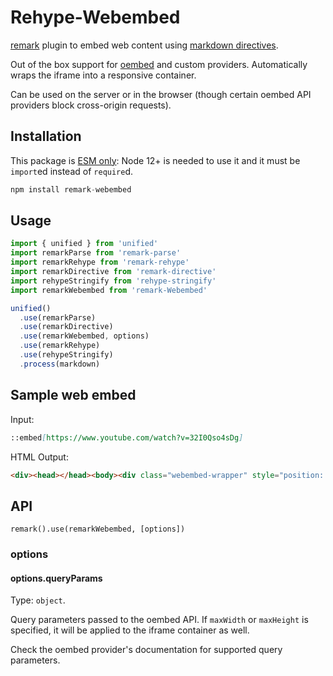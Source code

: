 # Rehype-Webembed

[remark](https://github.com/wooorm/remark) plugin to embed web content using [markdown directives](https://github.com/remarkjs/remark-directive). 

Out of the box support for [oembed](https://oembed.com/) and custom providers. Automatically wraps the iframe into a responsive container.

Can be used on the server or in the browser (though certain oembed API providers block cross-origin requests).

## Installation

This package is [ESM only](https://gist.github.com/sindresorhus/a39789f98801d908bbc7ff3ecc99d99c):
Node 12+ is needed to use it and it must be `import`ed instead of `require`d.

```js
npm install remark-webembed
```

## Usage

```js
import { unified } from 'unified'
import remarkParse from 'remark-parse'
import remarkRehype from 'remark-rehype'
import remarkDirective from 'remark-directive'
import rehypeStringify from 'rehype-stringify'
import remarkWebembed from 'remark-Webembed'

unified()
  .use(remarkParse)
  .use(remarkDirective)
  .use(remarkWebembed, options)
  .use(remarkRehype)
  .use(rehypeStringify)
  .process(markdown)
```

## Sample web embed

Input:

```md
::embed[https://www.youtube.com/watch?v=32I0Qso4sDg]
```

HTML Output:

```html
<div><head></head><body><div class="webembed-wrapper" style="position: relative; overflow: hidden; width: 100%; padding-top: 56.49999999999999%;"><iframe width="100%" height="100%" src="https://www.youtube.com/embed/32I0Qso4sDg?feature=oembed" frameborder="0" allow="accelerometer; autoplay; clipboard-write; encrypted-media; gyroscope; picture-in-picture; web-share" allowfullscreen title="[HOONIGAN] Gymkhana 2020: Travis Pastrana Takeover; Ultimate Hometown Shred in an 862hp Subaru STI" style="position: absolute; top: 0; left: 0; border: 0;" class="webembed-iframe"></iframe></div></body></div>
```


## API

`remark().use(remarkWebembed, [options])`

### options

#### options.queryParams

Type: `object`.

Query parameters passed to the oembed API. If `maxWidth` or `maxHeight` is specified, it will be applied to the iframe container as well. 

Check the oembed provider's documentation for supported query parameters.